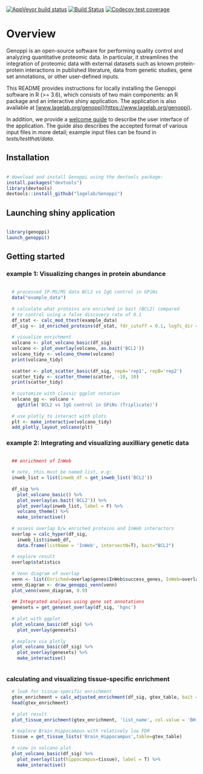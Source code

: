 
<!-- badges: start -->
[![AppVeyor build status](https://ci.appveyor.com/api/projects/status/github/lagelab/Genoppi?branch=master&svg=true)](https://ci.appveyor.com/project/lagelab/genoppi-j8jha)
[![Build Status](https://travis-ci.com/lagelab/Genoppi.svg?branch=master)](https://travis-ci.com/lagelab/Genoppi)
[![Codecov test coverage](https://codecov.io/gh/lagelab/Genoppi/branch/master/graph/badge.svg)](https://codecov.io/gh/lagelab/Genoppi?branch=master)
<!-- badges: end -->



# Overview

Genoppi is an open-source software for performing quality control and analyzing quantitative proteomic data. In particular, it streamlines the integration of proteomic data with external datasets such as known protein-protein interactions in published literature, data from genetic studies, gene set annotations, or other user-defined inputs.

This README provides instructions for locally installing the Genoppi software in R (>= 3.6), which consists of two main components: an R package and an interactive shiny application. The application is also available at [www.lagelab.org/genoppi](https://www.lagelab.org/genoppi).

In addition, we provide a [welcome guide](inst/shiny-examples/myapp/www/welcome_guide_200509.pdf) to describe the user interface of the application. The guide also describes the accepted format of various input files in more detail; example input files can be found in *tests/testthat/data*.


## Installation

```R

# download and install Genoppi using the devtools package:
install.packages("devtools")
library(devtools)
devtools::install_github("lagelab/Genoppi")

```

## Launching shiny application

```R

library(genoppi)
launch_genoppi()

```


## Getting started

### example 1: Visualizing changes in protein abundance
```R
  
  # processed IP-MS/MS data BCL2 vs IgG control in GPiNs
  data("example_data")
  
  # calculate what proteins are enriched in bait (BCL2) compared 
  # to control using a false discovery rate of 0.1
  df_stat <- calc_mod_ttest(example_data)
  df_sig <- id_enriched_proteins(df_stat, fdr_cutoff = 0.1, logfc_dir = 'positive')
    
  # visualize enrichment
  volcano <- plot_volcano_basic(df_sig)
  volcano <- plot_overlay(volcano, as.bait('BCL2'))
  volcano_tidy <- volcano_theme(volcano)
  print(volcano_tidy)
  
  scatter <- plot_scatter_basic(df_sig, repA='rep1', repB='rep2')
  scatter_tidy <- scatter_theme(scatter, -10, 10)
  print(scatter_tidy)
  
  # customize with classic ggplot notation
  volcano_gg <- volcano +
    ggtitle('BCL2 vs IgG control in GPiNs (Triplicate)')
  
  # use plotly to interact with plots
  plt <- make_interactive(volcano_tidy)
  add_plotly_layout_volcano(plt)

```


### example 2: Integrating and visualizing auxilliary genetic data 
```R

  ## enrichment of InWeb
  
  # note, this must be named list, e.g: 
  inweb_list = list(inweb_df = get_inweb_list('BCL2'))
  
  df_sig %>% 
    plot_volcano_basic() %>%
    plot_overlay(as.bait('BCL2')) %>%
    plot_overlay(inweb_list, label = F) %>%
    volcano_theme() %>%
    make_interactive()
  
  # assess overlap b/w enriched proteins and InWeb interactors
  overlap = calc_hyper(df_sig, 
    inweb_list$inweb_df, 
    data.frame(listName = 'InWeb', intersectN=T), bait="BCL2")
  
  # explore result
  overlap$statistics
  
  # Venn diagram of overlap
  venn <- list(Enriched=overlap$genes$InWeb$success_genes, InWeb=overlap$genes$InWeb$sample_genes)
  venn_diagram <- draw_genoppi_venn(venn)
  plot_venn(venn_diagram, 0.9)
  
  ## Integrated analyses using gene set annotations   
  genesets = get_geneset_overlay(df_sig, 'hgnc')
  
  # plot with ggplot
  plot_volcano_basic(df_sig) %>%
    plot_overlay(genesets)
  
  # explore via plotly
  plot_volcano_basic(df_sig) %>%
    plot_overlay(genesets) %>%
    make_interactive()



```

### calculating and visualizing tissue-specific enrichment

```R
  # look for tissue-specific enrichment
  gtex_enrichment = calc_adjusted_enrichment(df_sig, gtex_table, bait = 'BCL2')
  head(gtex_enrichment)
  
  # plot result
  plot_tissue_enrichment(gtex_enrichment, 'list_name', col.value = 'BH.FDR', ylab = 'FDR')
  
  # explore Brain_Hippocampus with relatively low FDR
  tissue = get_tissue_lists('Brain_Hippocampus',table=gtex_table)
  
  # view in volcano plot
  plot_volcano_basic(df_sig) %>%
    plot_overlay(list(hippocampus=tissue), label = T) %>%
    make_interactive()
```


